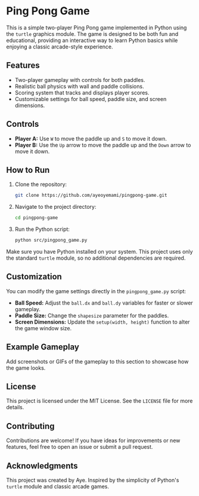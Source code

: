 # Ping Pong Game

This is a simple two-player Ping Pong game implemented in Python using the `turtle` graphics module. The game is designed to be both fun and educational, providing an interactive way to learn Python basics while enjoying a classic arcade-style experience.

## Features
- Two-player gameplay with controls for both paddles.
- Realistic ball physics with wall and paddle collisions.
- Scoring system that tracks and displays player scores.
- Customizable settings for ball speed, paddle size, and screen dimensions.

## Controls
- **Player A:** Use `W` to move the paddle up and `S` to move it down.
- **Player B:** Use the `Up` arrow to move the paddle up and the `Down` arrow to move it down.

## How to Run
1. Clone the repository:
   ```bash
   git clone https://github.com/ayeoyemami/pingpong-game.git
   ```
2. Navigate to the project directory:
   ```bash
   cd pingpong-game
   ```
3. Run the Python script:
   ```bash
   python src/pingpong_game.py
   ```

Make sure you have Python installed on your system. This project uses only the standard `turtle` module, so no additional dependencies are required.

## Customization
You can modify the game settings directly in the `pingpong_game.py` script:
- **Ball Speed:** Adjust the `ball.dx` and `ball.dy` variables for faster or slower gameplay.
- **Paddle Size:** Change the `shapesize` parameter for the paddles.
- **Screen Dimensions:** Update the `setup(width, height)` function to alter the game window size.

## Example Gameplay
Add screenshots or GIFs of the gameplay to this section to showcase how the game looks.

## License
This project is licensed under the MIT License. See the `LICENSE` file for more details.

## Contributing
Contributions are welcome! If you have ideas for improvements or new features, feel free to open an issue or submit a pull request.

## Acknowledgments
This project was created by Aye. Inspired by the simplicity of Python's `turtle` module and classic arcade games.


